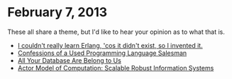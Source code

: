 # February 7, 2013

These all share a theme, but I'd like to hear your opinion as to what that is.

* [I couldn't really learn Erlang, 'cos it didn't exist, so I invented it.](http://erlang.org/pipermail/erlang-questions/2013-January/071949.html)
* [Confessions of a Used Programming Language Salesman](http://research.microsoft.com/en-us/um/people/emeijer/papers/icfp06.pdf)
* [All Your Database Are Belong to Us](http://queue.acm.org/detail.cfm?id=2338507)
* [Actor Model of Computation: Scalable Robust Information Systems](https://docs.google.com/file/d/0Bykigp0x1j92M0p6b0ZWWE9SS3Frb3loV3NKX2sxdw/edit)



